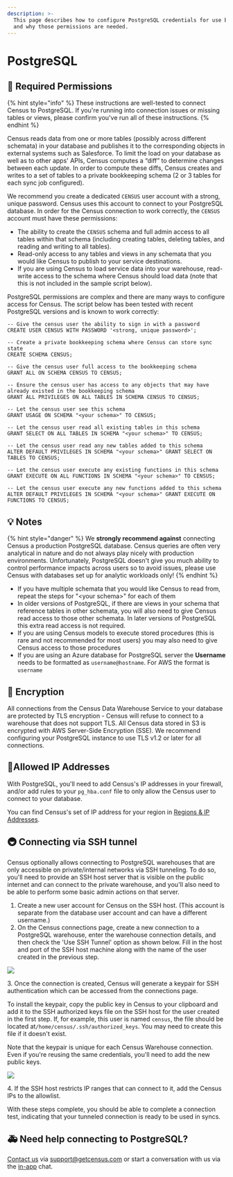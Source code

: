```yaml
---
description: >-
  This page describes how to configure PostgreSQL credentials for use by Census
  and why those permissions are needed.
---
```


# PostgreSQL

## 🔐 Required Permissions

{% hint style="info" %}
These instructions are well-tested to connect Census to PostgreSQL. If you're running into connection issues or missing tables or views, please confirm you've run all of these instructions.
{% endhint %}

Census reads data from one or more tables (possibly across different schemata) in your database and publishes it to the corresponding objects in external systems such as Salesforce. To limit the load on your database as well as to other apps' APIs, Census computes a “diff” to determine changes between each update. In order to compute these diffs, Census creates and writes to a set of tables to a private bookkeeping schema (2 or 3 tables for each sync job configured).

We recommend you create a dedicated `CENSUS` user account with a strong, unique password. Census uses this account to connect to your PostgreSQL database. In order for the Census connection to work correctly, the `CENSUS` account must have these permissions:

* The ability to create the `CENSUS` schema and full admin access to all tables within that schema (including creating tables, deleting tables, and reading and writing to all tables).
* Read-only access to any tables and views in any schemata that you would like Census to publish to your service destinations.
* If you are using Census to load service data into your warehouse, read-write access to the schema where Census should load data (note that this is not included in the sample script below).

PostgreSQL permissions are complex and there are many ways to configure access for Census. The script below has been tested with recent PostgreSQL versions and is known to work correctly:

```
-- Give the census user the ability to sign in with a password
CREATE USER CENSUS WITH PASSWORD '<strong, unique password>';

-- Create a private bookkeeping schema where Census can store sync state
CREATE SCHEMA CENSUS;

-- Give the census user full access to the bookkeeping schema
GRANT ALL ON SCHEMA CENSUS TO CENSUS;

-- Ensure the census user has access to any objects that may have already existed in the bookkeeping schema
GRANT ALL PRIVILEGES ON ALL TABLES IN SCHEMA CENSUS TO CENSUS;

-- Let the census user see this schema
GRANT USAGE ON SCHEMA "<your schema>" TO CENSUS;

-- Let the census user read all existing tables in this schema
GRANT SELECT ON ALL TABLES IN SCHEMA "<your schema>" TO CENSUS;

-- Let the census user read any new tables added to this schema
ALTER DEFAULT PRIVILEGES IN SCHEMA "<your schema>" GRANT SELECT ON TABLES TO CENSUS;

-- Let the census user execute any existing functions in this schema
GRANT EXECUTE ON ALL FUNCTIONS IN SCHEMA "<your schema>" TO CENSUS;

-- Let the census user execute any new functions added to this schema
ALTER DEFAULT PRIVILEGES IN SCHEMA "<your schema>" GRANT EXECUTE ON FUNCTIONS TO CENSUS;
```

## 💡 Notes

{% hint style="danger" %}
We **strongly recommend against** connecting Census a production PostgreSQL database. Census queries are often very analytical in nature and do not always play nicely with production environments. Unfortunately, PostgreSQL doesn't give you much ability to control performance impacts across users so to avoid issues, please use Census with databases set up for analytic workloads only!
{% endhint %}

* If you have multiple schemata that you would like Census to read from, repeat the steps for "\<your schema>" for each of them
* In older versions of PostgreSQL, if there are views in your schema that reference tables in other schemata, you will also need to give Census read access to those other schemata. In later versions of PostgreSQL this extra read access is not required.
* If you are using Census models to execute stored procedures (this is rare and not recommended for most users) you may also need to give Census access to those procedures
* If you are using an Azure database for PostgreSQL server the **Username** needs to be formatted as `username@hostname`. For AWS the format is `username`

## 🔑 Encryption

All connections from the Census Data Warehouse Service to your database are protected by TLS encryption - Census will refuse to connect to a warehouse that does not support TLS. All Census data stored in S3 is encrypted with AWS Server-Side Encryption (SSE). We recommend configuring your PostgreSQL instance to use TLS v1.2 or later for all connections.

## 🚦Allowed IP Addresses

With PostgreSQL, you'll need to add Census's IP addresses in your firewall, and/or add rules to your `pg_hba.conf` file to only allow the Census user to connect to your database.

You can find Census's set of IP address for your region in [Regions & IP Addresses](../basics/security-and-privacy/regions-and-ip-addresses.md#ip-addresses).

## 🚇 Connecting via SSH tunnel

Census optionally allows connecting to PostgreSQL warehouses that are only accessible on private/internal networks via SSH tunneling. To do so, you'll need to provide an SSH host server that is visible on the public internet and can connect to the private warehouse, and you'll also need to be able to perform some basic admin actions on that server.

1. Create a new user account for Census on the SSH host. (This account is separate from the database user account and can have a different username.)
2. On the Census connections page, create a new connection to a PostgreSQL warehouse, enter the warehouse connection details, and then check the 'Use SSH Tunnel' option as shown below. Fill in the host and port of the SSH host machine along with the name of the user created in the previous step.

![](../.gitbook/assets/redshift\_pg\_1.png)

3\. Once the connection is created, Census will generate a keypair for SSH authentication which can be accessed from the connections page.

To install the keypair, copy the public key in Census to your clipboard and add it to the SSH authorized keys file on the SSH host for the user created in the first step. If, for example, this user is named `census`, the file should be located at`/home/census/.ssh/authorized_keys`. You may need to create this file if it doesn't exist.

Note that the keypair is unique for each Census Warehouse connection. Even if you're reusing the same credentials, you'll need to add the new public keys.

![](../.gitbook/assets/redshift\_pg\_2.png)

4\. If the SSH host restricts IP ranges that can connect to it, add the Census IPs to the allowlist.

With these steps complete, you should be able to complete a connection test, indicating that your tunneled connection is ready to be used in syncs.

## 🚑 Need help connecting to PostgreSQL?

[Contact us](mailto:support@getcensus.com) via support@getcensus.com or start a conversation with us via the [in-app](https://app.getcensus.com) chat.
